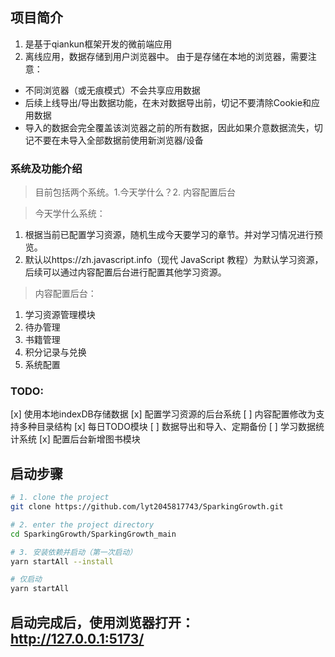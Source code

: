 ## 项目简介
1. 是基于qiankun框架开发的微前端应用
2. 离线应用，数据存储到用户浏览器中。
由于是存储在本地的浏览器，需要注意：
- 不同浏览器（或无痕模式）不会共享应用数据
- 后续上线导出/导出数据功能，在未对数据导出前，切记不要清除Cookie和应用数据
- 导入的数据会完全覆盖该浏览器之前的所有数据，因此如果介意数据流失，切记不要在未导入全部数据前使用新浏览器/设备

### 系统及功能介绍
> 目前包括两个系统。1.今天学什么？2. 内容配置后台

> 今天学什么系统：
1. 根据当前已配置学习资源，随机生成今天要学习的章节。并对学习情况进行预览。
2. 默认以https://zh.javascript.info（现代 JavaScript 教程）为默认学习资源，后续可以通过内容配置后台进行配置其他学习资源。

> 内容配置后台：
1. 学习资源管理模块
2. 待办管理
3. 书籍管理
4. 积分记录与兑换
5. 系统配置

### TODO:
[x] 使用本地indexDB存储数据
[x] 配置学习资源的后台系统
[ ] 内容配置修改为支持多种目录结构
[x] 每日TODO模块
[ ] 数据导出和导入、定期备份
[ ] 学习数据统计系统
[x] 配置后台新增图书模块

## 启动步骤
```bash
# 1. clone the project
git clone https://github.com/lyt2045817743/SparkingGrowth.git

# 2. enter the project directory
cd SparkingGrowth/SparkingGrowth_main

# 3. 安装依赖并启动（第一次启动）
yarn startAll --install

# 仅启动
yarn startAll
```

## 启动完成后，使用浏览器打开：http://127.0.0.1:5173/